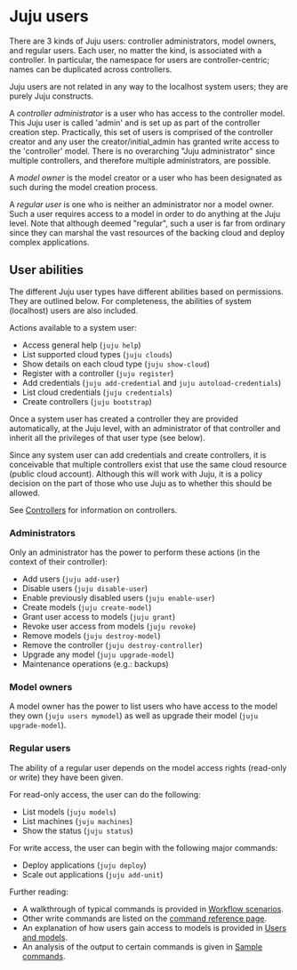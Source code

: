 <!--
Todo:
- User abilities, especially owners and regular users
- Critical: review required
-->

# Juju users

There are 3 kinds of Juju users: controller administrators, model owners, and
regular users. Each user, no matter the kind, is associated with a controller.
In particular, the namespace for users are controller-centric; names can be
duplicated across controllers.

Juju users are not related in any way to the localhost system users; they are
purely Juju constructs.

A *controller administrator* is a user who has access to the controller model.
This Juju user is called 'admin' and is set up as part of the
controller creation step. Practically, this set of users is comprised of the
controller creator and any user the creator/initial_admin has granted write
access to the 'controller' model. There is no overarching
"Juju administrator" since multiple controllers, and therefore multiple
administrators, are possible.

A *model owner* is the model creator or a user who has been designated as such
during the model creation process.

A *regular user* is one who is neither an administrator nor a model owner. Such
a user requires access to a model in order to do anything at the Juju level.
Note that although deemed "regular", such a user is far from ordinary since they
can marshal the vast resources of the backing cloud and deploy complex
applications.


## User abilities

The different Juju user types have different abilities based on permissions.
They are outlined below. For completeness, the abilities of system (localhost)
users are also included.

Actions available to a system user:

- Access general help (`juju help`)
- List supported cloud types (`juju clouds`)
- Show details on each cloud type (`juju show-cloud`)
- Register with a controller (`juju register`)
- Add credentials (`juju add-credential` and `juju autoload-credentials`)
- List cloud credentials (`juju credentials`)
- Create controllers (`juju bootstrap`)

Once a system user has created a controller they are provided automatically, at
the Juju level, with an administrator of that controller and inherit all the
privileges of that user type (see below).

Since any system user can add credentials and create controllers, it is
conceivable that multiple controllers exist that use the same cloud resource
(public cloud account). Although this will work with Juju, it is a policy
decision on the part of those who use Juju as to whether this should be
allowed.

See [Controllers](./controllers.html) for information on controllers.

### Administrators
Only an administrator has the power to perform these actions (in
the context of their controller):

- Add users (`juju add-user`)
- Disable users (`juju disable-user`)
- Enable previously disabled users (`juju enable-user`)
- Create models (`juju create-model`)
- Grant user access to models (`juju grant`)
- Revoke user access from models (`juju revoke`)
- Remove models (`juju destroy-model`)
- Remove the controller (`juju destroy-controller`)
- Upgrade any model (`juju upgrade-model`)
- Maintenance operations (e.g.: backups)

### Model owners
A model owner has the power to list users who have access to the model they own
(`juju users mymodel`) as well as upgrade their model (`juju upgrade-model`).

### Regular users
The ability of a regular user depends on the model access rights (read-only or
write) they have been given.

For read-only access, the user can do the following:

- List models (`juju models`)
- List machines (`juju machines`)
- Show the status (`juju status`)

For write access, the user can begin with the following major commands:

- Deploy applications (`juju deploy`)
- Scale out applications (`juju add-unit`)

Further reading:

- A walkthrough of typical commands is provided in
  [Workflow scenarios](./users-workflows.html#basic_setup_and_single_user.html).
- Other write commands are listed on the
  [command reference page](./commands.html).
- An explanation of how users gain access to models is provided in
  [Users and models](./users-models.html).
- An analysis of the output to certain commands is given in
  [Sample commands](./users-sample-commands.html).
